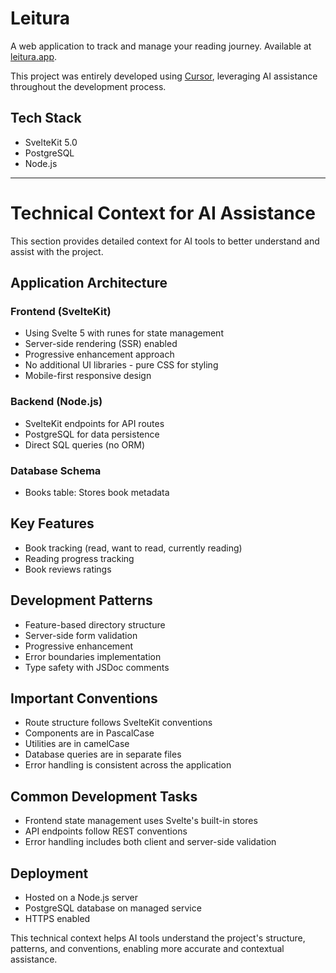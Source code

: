 # Leitura

A web application to track and manage your reading journey. Available at [leitura.app](https://leitura.app).

This project was entirely developed using [Cursor](https://cursor.sh), leveraging AI assistance throughout the development process.

## Tech Stack
- SvelteKit 5.0
- PostgreSQL
- Node.js

---

# Technical Context for AI Assistance

This section provides detailed context for AI tools to better understand and assist with the project.

## Application Architecture

### Frontend (SvelteKit)
- Using Svelte 5 with runes for state management
- Server-side rendering (SSR) enabled
- Progressive enhancement approach
- No additional UI libraries - pure CSS for styling
- Mobile-first responsive design

### Backend (Node.js)
- SvelteKit endpoints for API routes
- PostgreSQL for data persistence
- Direct SQL queries (no ORM)

### Database Schema
- Books table: Stores book metadata

## Key Features
- Book tracking (read, want to read, currently reading)
- Reading progress tracking
- Book reviews ratings

## Development Patterns
- Feature-based directory structure
- Server-side form validation
- Progressive enhancement
- Error boundaries implementation
- Type safety with JSDoc comments

## Important Conventions
- Route structure follows SvelteKit conventions
- Components are in PascalCase
- Utilities are in camelCase
- Database queries are in separate files
- Error handling is consistent across the application

## Common Development Tasks
- Frontend state management uses Svelte's built-in stores
- API endpoints follow REST conventions
- Error handling includes both client and server-side validation

## Deployment
- Hosted on a Node.js server
- PostgreSQL database on managed service
- HTTPS enabled

This technical context helps AI tools understand the project's structure, patterns, and conventions, enabling more accurate and contextual assistance.

